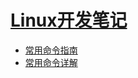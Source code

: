 #  [Linux开发笔记](mysql/Readme.md)
  * [常用命令指南](linux/shell/常用命令指南.md)
  * [常用命令详解](linux/shell/Readme.md)